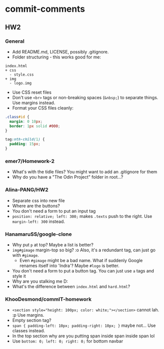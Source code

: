 # commit-comments

## HW2

### General
- Add README.md, LICENSE, possibly .gitignore.
- Folder structuring - this works good for me:
```
index.html
+ css
  - style.css
+ img
  - logo.img
```
- Use CSS reset files
- Don't use `<br>` tags or non-breaking spaces (`&nbsp;`) to separate things. Use margins instead.
- Format your CSS files cleanly:
```css
.class#id {
  margin: 0 10px;
  border: 1px solid #000;
}

tag:nth-child(1) {
  padding: 15px;
}
```

### emer7/Homework-2
- What's with the tidle files? You might want to add an .gitignore for them
- Why do you have a "The Odin Project" folder in root...?

### Alina-PANG/HW2
- Separate css into new file
- Where are the buttons?
- You don't need a form to put an input tag
- `position: relative; left: 300;` makes `.texts` push to the right. Use `margin-left: 300` instead.

### HanamaruSS/google-clone
- Why put `p` at top? Maybe a list is better?
- `img#gimage` margin-top so big? :o Also, it's a redundant tag, can just go with `#gimage`.
  - Even `#gimage` might be a bad name. What if suddenly Google renames itself into 'Indra'? Maybe `#logo` is better.
- You don't need a form to put a button tag. You can just use `a` tags and style it
- Why are you stalking me D:
- What's the difference between `index.html` and `hard.html`?

### KhooDesmond/commIT-homework
- `<section style="height: 100px; color: white;"></section>` cannot lah. :p Use margins.
- Empty section tag?
- `span { padding-left: 10px; padding-right: 10px; }` maybe not... Use classes instead.
- In the top section why are you putting span inside span inside span lol
- Use `bottom: 0; left: 0; right: 0;` for bottom navbar
